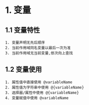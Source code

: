 # 1. 变量 
## 1.1 变量特性
    1. 变量声明无先后顺序
    2. 当前作用域同名变量以最后一次为准
    3. 当前作用域无当前变量,依次向上查找
## 1.2 变量使用
    1. 属性值中直接使用 @variableName
    2. 属性值为字符串中使用 @{variableName}
    3. 选择器/属性中使用 @{variableName}
    4. 变量赋值中使用 @variableName